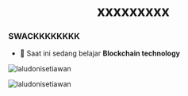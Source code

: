 <h1 align="center">xxxxxxxxx</h1>



<h3 align="left">SWACKKKKKKKK</h3>

- 🌱 Saat ini sedang belajar **Blockchain technology**

<p><img align="center" src="https://github-readme-streak-stats.herokuapp.com/?user=laludonisetiawan&" alt="laludonisetiawan" /></p>



<p><img align="left" src="https://github-readme-stats.vercel.app/api/top-langs?username=laludonisetiawan&show_icons=true&locale=en&layout=compact" alt="laludonisetiawan" /></p>


